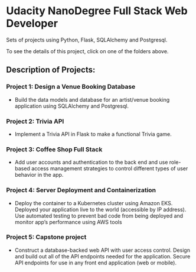 # Udacity NanoDegree Full Stack Web Developer

Sets of projects using Python, Flask, SQLAlchemy and Postgresql.

To see the details of this project, click on one of the folders above.

## Description of Projects:

### Project 1: Design a Venue Booking Database
- Build the data models and database for an artist/venue booking application using SQLAlchemy and Postgresql.

### Project 2: Trivia API
- Implement a Trivia API in Flask to make a functional Trivia game. 

### Project 3: Coffee Shop Full Stack
- Add user accounts and authentication to the back end and use role-based access management strategies to control different types of user behavior in the app.

### Project 4: Server Deployment and Containerization
- Deploy the container to a Kubernetes cluster using Amazon EKS. Deployed your application live to the world (accessible by IP address). Use automated testing to prevent bad code from being deployed and monitor app’s performance using AWS tools

### Project 5: Capstone project
- Construct a database-backed web API with user access control. Design and build out all of the API endpoints needed for the application. Secure API endpoints for use in any front end application (web or mobile).
